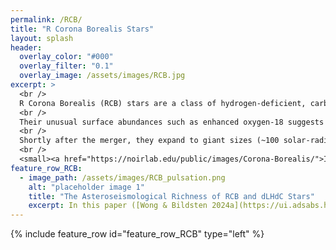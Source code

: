 ```yaml
---
permalink: /RCB/
title: "R Corona Borealis Stars"
layout: splash
header:
  overlay_color: "#000"
  overlay_filter: "0.1"
  overlay_image: /assets/images/RCB.jpg
excerpt: >
  <br />
  R Corona Borealis (RCB) stars are a class of hydrogen-deficient, carbon-rich stars. <br />
  <br />
  Their unusual surface abundances such as enhanced oxygen-18 suggests they originate from mergers between a carbon-oxygen white dwarf and a helium white dwarf. <br />
  <br />
  Shortly after the merger, they expand to giant sizes (~100 solar-radii) and undergo helium shell burning for ~10,000 years. <br />
  <br />
  <small><a href="https://noirlab.edu/public/images/Corona-Borealis/">Image courtesy of NOIRLab/AURA/NSF/P. Marenfeld</a></small>
feature_row_RCB:
  - image_path: /assets/images/RCB_pulsation.png
    alt: "placeholder image 1"
    title: "The Asteroseismological Richness of RCB and dLHdC Stars"
    excerpt: In this paper ([Wong & Bildsten 2024a](https://ui.adsabs.harvard.edu/abs/2024ApJ...962...20W/abstract)), 
---
```


{% include feature_row id="feature_row_RCB" type="left" %}




